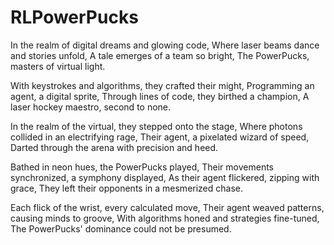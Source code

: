 # RLPowerPucks

In the realm of digital dreams and glowing code,
Where laser beams dance and stories unfold,
A tale emerges of a team so bright,
The PowerPucks, masters of virtual light.

With keystrokes and algorithms, they crafted their might,
Programming an agent, a digital sprite,
Through lines of code, they birthed a champion,
A laser hockey maestro, second to none.

In the realm of the virtual, they stepped onto the stage,
Where photons collided in an electrifying rage,
Their agent, a pixelated wizard of speed,
Darted through the arena with precision and heed.

Bathed in neon hues, the PowerPucks played,
Their movements synchronized, a symphony displayed,
As their agent flickered, zipping with grace,
They left their opponents in a mesmerized chase.

Each flick of the wrist, every calculated move,
Their agent weaved patterns, causing minds to groove,
With algorithms honed and strategies fine-tuned,
The PowerPucks' dominance could not be presumed.
